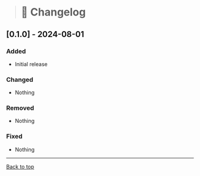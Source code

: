 > # 📑 Changelog

## [0.1.0] - 2024-08-01

### Added

- Initial release

### Changed

- Nothing

### Removed

- Nothing

### Fixed

- Nothing

---
[Back to top](#-changelog)





